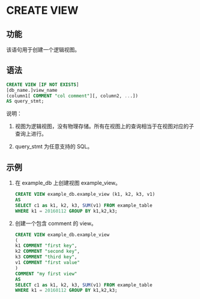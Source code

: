 # CREATE VIEW

## 功能

该语句用于创建一个逻辑视图。

## 语法

```sql
CREATE VIEW [IF NOT EXISTS]
[db_name.]view_name
(column1[ COMMENT "col comment"][, column2, ...])
AS query_stmt;
```

说明：

1. 视图为逻辑视图，没有物理存储。所有在视图上的查询相当于在视图对应的子查询上进行。

2. query_stmt 为任意支持的 SQL。

## 示例

1. 在 example_db 上创建视图 example_view。

    ```sql
    CREATE VIEW example_db.example_view (k1, k2, k3, v1)
    AS
    SELECT c1 as k1, k2, k3, SUM(v1) FROM example_table
    WHERE k1 = 20160112 GROUP BY k1,k2,k3;
    ```

2. 创建一个包含 comment 的 view。

    ```sql
    CREATE VIEW example_db.example_view
    (
    k1 COMMENT "first key",
    k2 COMMENT "second key",
    k3 COMMENT "third key",
    v1 COMMENT "first value"
    )
    COMMENT "my first view"
    AS
    SELECT c1 as k1, k2, k3, SUM(v1) FROM example_table
    WHERE k1 = 20160112 GROUP BY k1,k2,k3;
    ```
